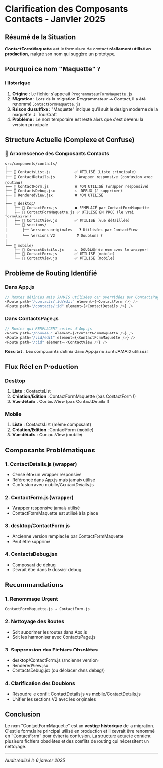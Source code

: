 # Clarification des Composants Contacts - Janvier 2025

## Résumé de la Situation

**ContactFormMaquette** est le formulaire de contact **réellement utilisé en production**, malgré son nom qui suggère un prototype.

## Pourquoi ce nom "Maquette" ?

### Historique
1. **Origine** : Le fichier s'appelait `ProgrammateurFormMaquette.js`
2. **Migration** : Lors de la migration Programmateur → Contact, il a été renommé `ContactFormMaquette.js`
3. **Raison du suffixe** : "Maquette" indique qu'il suit le design moderne de la maquette UI TourCraft
4. **Problème** : Le nom temporaire est resté alors que c'est devenu la version principale

## Structure Actuelle (Complexe et Confuse)

### 📁 Arborescence des Composants Contacts

```
src/components/contacts/
│
├── 📄 ContactsList.js           ✅ UTILISÉ (Liste principale)
├── 📄 ContactDetails.js         ❓ Wrapper responsive (confusion avec routing)
├── 📄 ContactForm.js            ❌ NON UTILISÉ (wrapper responsive)
├── 📄 ContactsDebug.jsx         ⚠️  DEBUG (à supprimer)
├── 📄 RenderedView.jsx          ❌ NON UTILISÉ
│
├── 📁 desktop/
│   ├── 📄 ContactForm.js        ❌ REMPLACÉ par ContactFormMaquette
│   ├── 📄 ContactFormMaquette.js ✅ UTILISÉ EN PROD (le vrai formulaire!)
│   ├── 📄 ContactView.js        ✅ UTILISÉ (vue détaillée)
│   └── 📁 sections/
│       ├── Versions originales   ❓ Utilisées par ContactView
│       └── Versions V2          ❓ Doublons ?
│
└── 📁 mobile/
    ├── 📄 ContactDetails.js     ⚠️  DOUBLON de nom avec le wrapper!
    ├── 📄 ContactForm.js        ✅ UTILISÉ (mobile)
    └── 📄 ContactView.js        ✅ UTILISÉ (mobile)
```

## Problème de Routing Identifié

### Dans App.js
```javascript
// Routes définies mais JAMAIS utilisées car overridées par ContactsPage
<Route path="/contacts/:id/edit" element={<ContactForm />} />
<Route path="/contacts/:id" element={<ContactDetails />} />
```

### Dans ContactsPage.js
```javascript
// Routes qui REMPLACENT celles d'App.js
<Route path="/nouveau" element={<ContactFormMaquette />} />
<Route path="/:id/edit" element={<ContactFormMaquette />} />
<Route path="/:id" element={<ContactView />} />
```

**Résultat** : Les composants définis dans App.js ne sont JAMAIS utilisés !

## Flux Réel en Production

### Desktop
1. **Liste** : ContactsList
2. **Création/Édition** : ContactFormMaquette (pas ContactForm !)
3. **Vue détails** : ContactView (pas ContactDetails !)

### Mobile
1. **Liste** : ContactsList (même composant)
2. **Création/Édition** : ContactForm (mobile)
3. **Vue détails** : ContactView (mobile)

## Composants Problématiques

### 1. ContactDetails.js (wrapper)
- Censé être un wrapper responsive
- Référencé dans App.js mais jamais utilisé
- Confusion avec mobile/ContactDetails.js

### 2. ContactForm.js (wrapper)
- Wrapper responsive jamais utilisé
- ContactFormMaquette est utilisé à la place

### 3. desktop/ContactForm.js
- Ancienne version remplacée par ContactFormMaquette
- Peut être supprimé

### 4. ContactsDebug.jsx
- Composant de debug
- Devrait être dans le dossier debug

## Recommandations

### 1. Renommage Urgent
```bash
ContactFormMaquette.js → ContactForm.js
```

### 2. Nettoyage des Routes
- Soit supprimer les routes dans App.js
- Soit les harmoniser avec ContactsPage.js

### 3. Suppression des Fichiers Obsolètes
- desktop/ContactForm.js (ancienne version)
- RenderedView.jsx
- ContactsDebug.jsx (ou déplacer dans debug/)

### 4. Clarification des Doublons
- Résoudre le conflit ContactDetails.js vs mobile/ContactDetails.js
- Unifier les sections V2 avec les originales

## Conclusion

Le nom "ContactFormMaquette" est un **vestige historique** de la migration. C'est le formulaire principal utilisé en production et il devrait être renommé en "ContactForm" pour éviter la confusion. La structure actuelle contient plusieurs fichiers obsolètes et des conflits de routing qui nécessitent un nettoyage.

---
*Audit réalisé le 6 janvier 2025*